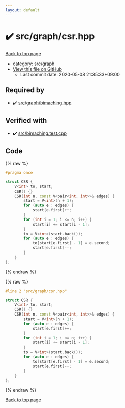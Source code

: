 ```yaml
---
layout: default
---
```


<!-- mathjax config similar to math.stackexchange -->
<script type="text/javascript" async
  src="https://cdnjs.cloudflare.com/ajax/libs/mathjax/2.7.5/MathJax.js?config=TeX-MML-AM_CHTML">
</script>
<script type="text/x-mathjax-config">
  MathJax.Hub.Config({
    TeX: { equationNumbers: { autoNumber: "AMS" }},
    tex2jax: {
      inlineMath: [ ['$','$'] ],
      processEscapes: true
    },
    "HTML-CSS": { matchFontHeight: false },
    displayAlign: "left",
    displayIndent: "2em"
  });
</script>

<script type="text/javascript" src="https://cdnjs.cloudflare.com/ajax/libs/jquery/3.4.1/jquery.min.js"></script>
<script src="https://cdn.jsdelivr.net/npm/jquery-balloon-js@1.1.2/jquery.balloon.min.js" integrity="sha256-ZEYs9VrgAeNuPvs15E39OsyOJaIkXEEt10fzxJ20+2I=" crossorigin="anonymous"></script>
<script type="text/javascript" src="../../../assets/js/copy-button.js"></script>
<link rel="stylesheet" href="../../../assets/css/copy-button.css" />


# :heavy_check_mark: src/graph/csr.hpp

<a href="../../../index.html">Back to top page</a>

* category: <a href="../../../index.html#5442c8f317d712204bf06ed26672e17c">src/graph</a>
* <a href="{{ site.github.repository_url }}/blob/master/src/graph/csr.hpp">View this file on GitHub</a>
    - Last commit date: 2020-05-08 21:35:33+09:00




## Required by

* :heavy_check_mark: <a href="bimaching.hpp.html">src/graph/bimaching.hpp</a>


## Verified with

* :heavy_check_mark: <a href="../../../verify/src/bimaching.test.cpp.html">src/bimaching.test.cpp</a>


## Code

<a id="unbundled"></a>
{% raw %}
```cpp
#pragma once

struct CSR {
    V<int> to, start;
    CSR() {}
    CSR(int n, const V<pair<int, int>>& edges) {
        start = V<int>(n + 1);
        for (auto e : edges) {
            start[e.first]++;
        }
        for (int i = 1; i <= n; i++) {
            start[i] += start[i - 1];
        }
        to = V<int>(start.back());
        for (auto e : edges) {
            to[start[e.first] - 1] = e.second;
            start[e.first]--;
        }
    }
};

```
{% endraw %}

<a id="bundled"></a>
{% raw %}
```cpp
#line 2 "src/graph/csr.hpp"

struct CSR {
    V<int> to, start;
    CSR() {}
    CSR(int n, const V<pair<int, int>>& edges) {
        start = V<int>(n + 1);
        for (auto e : edges) {
            start[e.first]++;
        }
        for (int i = 1; i <= n; i++) {
            start[i] += start[i - 1];
        }
        to = V<int>(start.back());
        for (auto e : edges) {
            to[start[e.first] - 1] = e.second;
            start[e.first]--;
        }
    }
};

```
{% endraw %}

<a href="../../../index.html">Back to top page</a>

